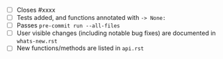 <!-- Feel free to remove check-list items aren't relevant to your change -->

- [ ] Closes #xxxx
- [ ] Tests added, and functions annotated with `-> None:`
- [ ] Passes `pre-commit run --all-files`
- [ ] User visible changes (including notable bug fixes) are documented in `whats-new.rst`
- [ ] New functions/methods are listed in `api.rst`
